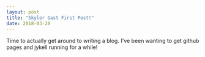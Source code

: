 ```yaml
---
layout: post
title: "Skyler Gast First Post!"
date: 2018-03-20
---
```


Time to actually get around to writing a blog. I've been wanting to get github pages and jykell running for a while!